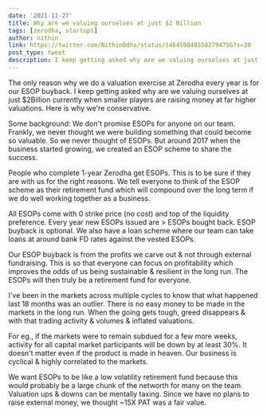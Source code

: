 ```yaml
---
date: '2021-11-27'
title: Why are we valuing ourselves at just $2 Billion
tags: [zerodha, startups]
author: nithin
link: https://twitter.com/Nithin0dha/status/1464590485582794756?s=20
post_type: tweet
description: I keep getting asked why are we valuing ourselves at just $2 Billion currently when smaller players are raising money at far higher valuations...
---
```


The only reason why we do a valuation exercise at Zerodha every year is for our ESOP buyback. I keep getting asked why are we valuing ourselves at   just $2Billion currently when smaller players are raising money at far higher valuations. Here is why we're conservative.

Some background: We don't promise ESOPs for anyone on our team. Frankly, we never thought we were building something that could become so valuable. So we never thought of ESOPs. But around 2017 when the business started growing, we created an ESOP scheme to share the success. 

People who complete 1-year Zerodha get ESOPs. This is to be sure if they are with us for the right reasons. We tell everyone to think of the ESOP scheme as their retirement fund which will compound over the long term if we do well working together as a business.

All ESOPs come with 0 strike price (no cost) and top of the liquidity preference. Every year new ESOPs issued are > ESOPs bought back. ESOP buyback is optional. We also have a loan scheme where our team can take loans at around bank FD rates against the vested ESOPs.

Our ESOP buyback is from the profits we carve out & not through external fundraising. This is so that everyone can focus on profitability which improves the odds of us being sustainable & resilient in the long run. The ESOPs will then truly be a retirement fund for everyone.

I've been in the markets across multiple cycles to know that what happened last 18 months was an outlier. There is no easy money to be made in the markets in the long run. When the going gets tough, greed disappears & with that trading activity & volumes & inflated valuations.

For eg., if the markets were to remain subdued for a few more weeks, activity for all capital market participants will be down by at least 30%. It doesn't matter even if the product is made in heaven. Our business is cyclical & highly correlated to the markets.

We want ESOPs to be like a low volatility retirement fund because this would probably be a large chunk of the networth for many on the team. Valuation ups & downs can be mentally taxing. Since we have no plans to raise external money, we thought ~15X PAT was a fair value. 
